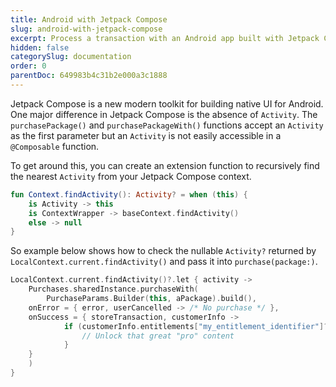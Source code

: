 ```yaml
---
title: Android with Jetpack Compose
slug: android-with-jetpack-compose
excerpt: Process a transaction with an Android app built with Jetpack Compose
hidden: false
categorySlug: documentation
order: 0
parentDoc: 649983b4c31b2e000a3c1888
---
```

Jetpack Compose is a new modern toolkit for building native UI for Android. One major difference in Jetpack Compose is the absence of `Activity`.  The `purchasePackage()` and `purchasePackageWith()` functions accept an `Activity` as the first parameter but an `Activity` is not easily accessible in a `@Composable` function.

To get around this, you can create an extension function to recursively find the nearest `Activity` from your Jetpack Compose context.
```kotlin 
fun Context.findActivity(): Activity? = when (this) {
    is Activity -> this
    is ContextWrapper -> baseContext.findActivity()
    else -> null
}
```
So example below shows how to check the nullable `Activity?` returned by `LocalContext.current.findActivity()` and pass it into `purchase(package:)`.
```kotlin 
LocalContext.current.findActivity()?.let { activity ->
	Purchases.sharedInstance.purchaseWith(
		PurchaseParams.Builder(this, aPackage).build(),
    onError = { error, userCancelled -> /* No purchase */ },
    onSuccess = { storeTransaction, customerInfo ->
			if (customerInfo.entitlements["my_entitlement_identifier"]?.isActive == true) {
				// Unlock that great "pro" content
			}
    }
	)
}
```
